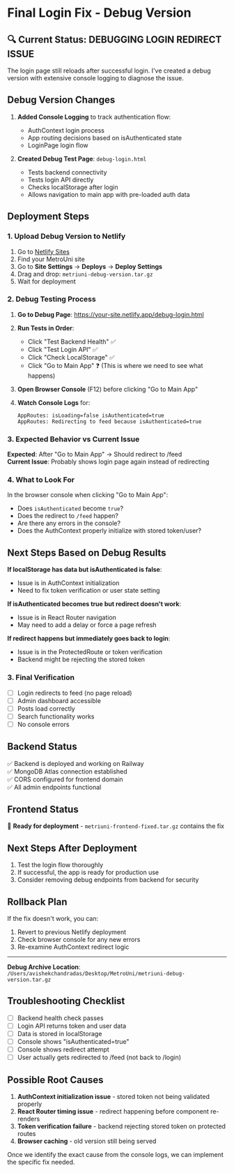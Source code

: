 # Final Login Fix - Debug Version

## 🔍 Current Status: DEBUGGING LOGIN REDIRECT ISSUE

The login page still reloads after successful login. I've created a debug version with extensive console logging to diagnose the issue.

## Debug Version Changes

1. **Added Console Logging** to track authentication flow:

   - AuthContext login process
   - App routing decisions based on isAuthenticated state
   - LoginPage login flow

2. **Created Debug Test Page**: `debug-login.html`
   - Tests backend connectivity
   - Tests login API directly
   - Checks localStorage after login
   - Allows navigation to main app with pre-loaded auth data

## Deployment Steps

### 1. Upload Debug Version to Netlify

1. Go to [Netlify Sites](https://app.netlify.com/sites)
2. Find your MetroUni site
3. Go to **Site Settings** → **Deploys** → **Deploy Settings**
4. Drag and drop: `metriuni-debug-version.tar.gz`
5. Wait for deployment

### 2. Debug Testing Process

1. **Go to Debug Page**: https://your-site.netlify.app/debug-login.html
2. **Run Tests in Order**:

   - Click "Test Backend Health" ✅
   - Click "Test Login API" ✅
   - Click "Check LocalStorage" ✅
   - Click "Go to Main App" ❓ (This is where we need to see what happens)

3. **Open Browser Console** (F12) before clicking "Go to Main App"
4. **Watch Console Logs** for:
   ```
   AppRoutes: isLoading=false isAuthenticated=true
   AppRoutes: Redirecting to feed because isAuthenticated=true
   ```

### 3. Expected Behavior vs Current Issue

**Expected**: After "Go to Main App" → Should redirect to /feed  
**Current Issue**: Probably shows login page again instead of redirecting

### 4. What to Look For

In the browser console when clicking "Go to Main App":

- Does `isAuthenticated` become `true`?
- Does the redirect to `/feed` happen?
- Are there any errors in the console?
- Does the AuthContext properly initialize with stored token/user?

## Next Steps Based on Debug Results

**If localStorage has data but isAuthenticated is false**:

- Issue is in AuthContext initialization
- Need to fix token verification or user state setting

**If isAuthenticated becomes true but redirect doesn't work**:

- Issue is in React Router navigation
- May need to add a delay or force a page refresh

**If redirect happens but immediately goes back to login**:

- Issue is in the ProtectedRoute or token verification
- Backend might be rejecting the stored token

### 3. Final Verification

- [ ] Login redirects to feed (no page reload)
- [ ] Admin dashboard accessible
- [ ] Posts load correctly
- [ ] Search functionality works
- [ ] No console errors

## Backend Status

✅ Backend is deployed and working on Railway  
✅ MongoDB Atlas connection established  
✅ CORS configured for frontend domain  
✅ All admin endpoints functional

## Frontend Status

🔄 **Ready for deployment** - `metriuni-frontend-fixed.tar.gz` contains the fix

## Next Steps After Deployment

1. Test the login flow thoroughly
2. If successful, the app is ready for production use
3. Consider removing debug endpoints from backend for security

## Rollback Plan

If the fix doesn't work, you can:

1. Revert to previous Netlify deployment
2. Check browser console for any new errors
3. Re-examine AuthContext redirect logic

---

**Debug Archive Location**: `/Users/avishekchandradas/Desktop/MetroUni/metriuni-debug-version.tar.gz`

## Troubleshooting Checklist

- [ ] Backend health check passes
- [ ] Login API returns token and user data
- [ ] Data is stored in localStorage
- [ ] Console shows "isAuthenticated=true"
- [ ] Console shows redirect attempt
- [ ] User actually gets redirected to /feed (not back to /login)

## Possible Root Causes

1. **AuthContext initialization issue** - stored token not being validated properly
2. **React Router timing issue** - redirect happening before component re-renders
3. **Token verification failure** - backend rejecting stored token on protected routes
4. **Browser caching** - old version still being served

Once we identify the exact cause from the console logs, we can implement the specific fix needed.
